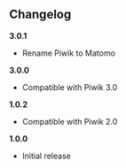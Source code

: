 ## Changelog

__3.0.1__
* Rename Piwik to Matomo

__3.0.0__
* Compatible with Piwik 3.0

__1.0.2__
* Compatible with Piwik 2.0

__1.0.0__
* Initial release